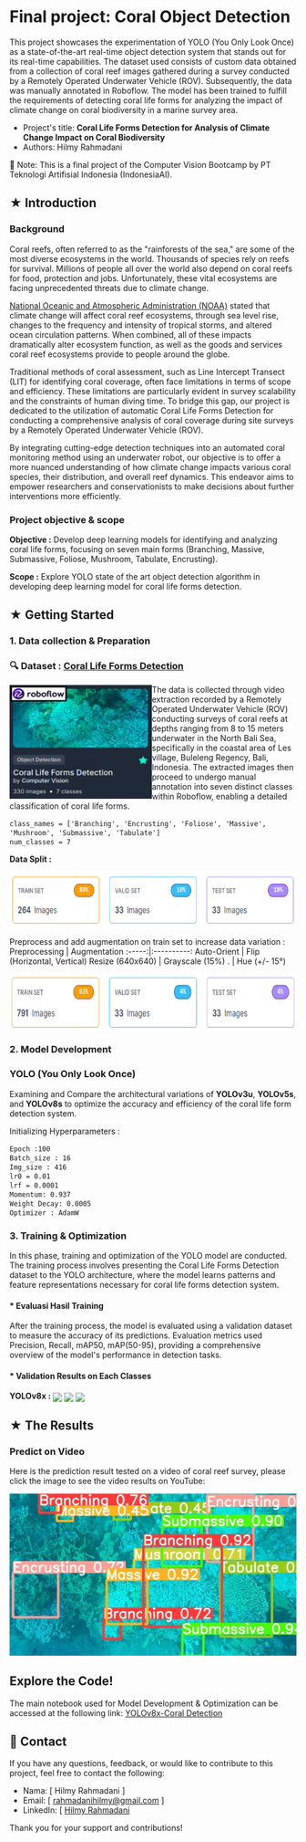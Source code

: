 # Final project: Coral Object Detection
This project showcases the experimentation of YOLO (You Only Look Once) as a state-of-the-art real-time object detection system that stands out for its real-time capabilities. The dataset used consists of custom data obtained from a collection of coral reef images gathered during a survey conducted by a Remotely Operated Underwater Vehicle (ROV). Subsequently, the data was manually annotated in Roboflow. The model has been trained to fulfill the requirements of detecting coral life forms for analyzing the impact of climate change on coral biodiversity in a marine survey area.

* Project's title: **Coral Life Forms Detection for Analysis of Climate Change Impact on Coral Biodiversity**
* Authors: Hilmy Rahmadani
  
📝 Note: This is a final project of the Computer Vision Bootcamp by PT Teknologi Artifisial Indonesia (IndonesiaAI).

## ★ Introduction

### Background

Coral reefs, often referred to as the "rainforests of the sea," are some of the most diverse ecosystems in the world. Thousands of species rely on reefs for survival. Millions of people all over the world also depend on coral reefs for food, protection and jobs. Unfortunately, these vital ecosystems are facing unprecedented threats due to climate change.

[National Oceanic and Atmospheric Administration (NOAA)](https://oceanservice.noaa.gov/facts/coralreef-climate.html) stated that climate change will affect coral reef ecosystems, through sea level rise, changes to the frequency and intensity of tropical storms, and altered ocean circulation patterns. When combined, all of these impacts dramatically alter ecosystem function, as well as the goods and services coral reef ecosystems provide to people around the globe.

Traditional methods of coral assessment, such as Line Intercept Transect (LIT) for identifying coral coverage, often face limitations in terms of scope and efficiency. These limitations are particularly evident in survey scalability and the constraints of human diving time. To bridge this gap, our project is dedicated to the utilization of automatic Coral Life Forms Detection for conducting a comprehensive analysis of coral coverage during site surveys by a Remotely Operated Underwater Vehicle (ROV).

By integrating cutting-edge detection techniques into an automated coral monitoring method using an underwater robot, our objective is to offer a more nuanced understanding of how climate change impacts various coral species, their distribution, and overall reef dynamics. This endeavor aims to empower researchers and conservationists to make decisions about further interventions more efficiently. 

### Project objective & scope

**Objective :**
Develop deep learning models for identifying and analyzing coral life forms, focusing on seven main forms (Branching, Massive, Submassive, Foliose, Mushroom, Tabulate, Encrusting).

**Scope :**
Explore YOLO state of the art object detection algorithm in developing deep learning model for coral life forms detection.
  
## ★ Getting Started

### 1. Data collection & Preparation

### 🔍 Dataset : [Coral Life Forms Detection](https://universe.roboflow.com/computer-vision-xiyu1/coral-life-forms-detection/dataset/3)

<img align="left" src="https://github.com/triwahyupra/project-coral-monitoring/blob/6bfd0463506ee3eecb6f7b5e107ce5bf7a68b7b0/assets-finalproject/roboflow-custom-dataset.png" alt="LOGO" width="250" height="200">
The data is collected through video extraction recorded by a Remotely Operated Underwater Vehicle (ROV) conducting surveys of coral reefs at depths ranging from 8 to 15 meters underwater in the North Bali Sea, specifically in the coastal area of Les village, Buleleng Regency, Bali, Indonesia. The extracted images then proceed to undergo manual annotation into seven distinct classes within Roboflow, enabling a detailed classification of coral life forms.
  
```
class_names = ['Branching', 'Encrusting', 'Foliose', 'Massive', 'Mushroom', 'Submassive', 'Tabulate']
num_classes = 7
```  
**Data Split :**

<img align="center" src="https://github.com/triwahyupra/project-coral-monitoring/blob/6bfd0463506ee3eecb6f7b5e107ce5bf7a68b7b0/assets-finalproject/original-data-split.png" alt="original" width="630" height="100">

Preprocess and add augmentation on train set to increase data variation :
Preprocessing | Augmentation 
:-----:|:----------:
Auto-Orient | Flip (Horizontal, Vertical)
Resize (640x640) | Grayscale (15%)
. | Hue (+/- 15°)

<img align="center" src="https://github.com/triwahyupra/project-coral-monitoring/blob/6bfd0463506ee3eecb6f7b5e107ce5bf7a68b7b0/assets-finalproject/augmented-data-split.png" alt="augmented" width="630" height="100">

### 2. Model Development

### YOLO (You Only Look Once)

Examining and Compare the architectural variations of **YOLOv3u**, **YOLOv5s**, and **YOLOv8s** to optimize the accuracy and efficiency of the coral life form detection system.

Initializing Hyperparameters :
```
Epoch :100
Batch_size : 16
Img_size : 416
lr0 = 0.01
lrf = 0.0001
Momentum: 0.937
Weight Decay: 0.0005
Optimizer : AdamW
```

### 3. Training & Optimization

In this phase, training and optimization of the YOLO model are conducted. The training process involves presenting the Coral Life Forms Detection dataset to the YOLO architecture, where the model learns patterns and feature representations necessary for coral life forms detection system.

#### * Evaluasi Hasil Training

After the training process, the model is evaluated using a validation dataset to measure the accuracy of its predictions. Evaluation metrics used Precision, Recall, mAP50, mAP(50-95), providing a comprehensive overview of the model's performance in detection tasks. 

#### * Validation Results on Each Classes

**YOLOv8x :**
<img align="center" src= https://github.com/daniui/Machine-Learning-Project/blob/3a68096ff1f1050ba6a26c99dc459ede9d721033/CV%20Indonesia%20AI%20Bootcamp/Final%20Project/Assets/Screenshot%202024-02-13%20at%2011.40.04.png >
<img align="center" src= https://github.com/daniui/Machine-Learning-Project/blob/3a68096ff1f1050ba6a26c99dc459ede9d721033/CV%20Indonesia%20AI%20Bootcamp/Final%20Project/Assets/Screenshot%202024-02-13%20at%2012.02.15.png>
<img align="center" src= https://github.com/daniui/Machine-Learning-Project/blob/3a68096ff1f1050ba6a26c99dc459ede9d721033/CV%20Indonesia%20AI%20Bootcamp/Final%20Project/Assets/Screenshot%202024-02-13%20at%2012.02.30.png>

## ★ The Results

### Predict on Video

Here is the prediction result tested on a video of coral reef survey, please click the image to see the video results on YouTube:

[![Video Result](https://github.com/triwahyupra/project-coral-monitoring/blob/6bfd0463506ee3eecb6f7b5e107ce5bf7a68b7b0/assets-finalproject/inference.jpeg)](https://youtu.be/Rq34tTZci3A)


## Explore the Code!

The main notebook used for Model Development & Optimization can be accessed at the following link:
[YOLOv8x-Coral Detection](https://github.com/triwahyupra/project-coral-monitoring/blob/fca79479e0ffe6a459b2f97b2736e616fcc504e9/notebook-finalproject/coral-detection-yolov8s.ipynb)

## 📧 Contact

If you have any questions, feedback, or would like to contribute to this project, feel free to contact the following:

- Nama: [ Hilmy Rahmadani ]
- Email: [ rahmadanihilmy@gmail.com ]
- LinkedIn: [ [Hilmy Rahmadani](https://www.linkedin.com/in/hilmyrahmadani/)
 
Thank you for your support and contributions!

